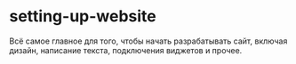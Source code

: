 # setting-up-website
Всё самое главное для того, чтобы начать разрабатывать сайт, включая дизайн, написание текста, подключения виджетов и прочее.
